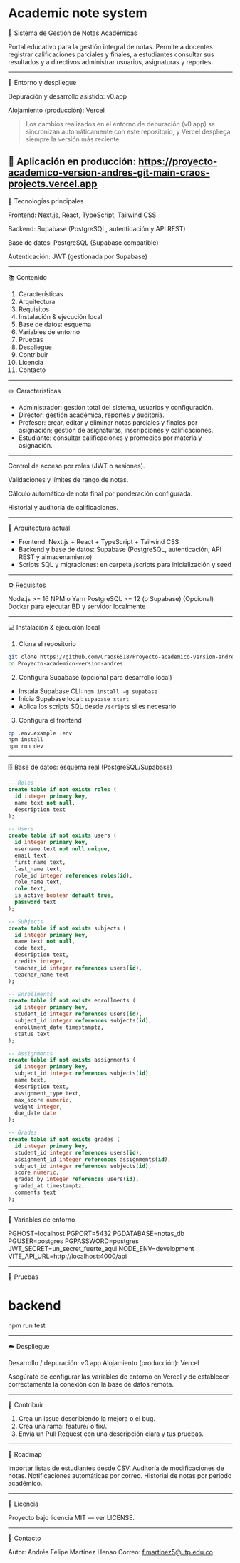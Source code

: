 # Academic note system

🧮 Sistema de Gestión de Notas Académicas

Portal educativo para la gestión integral de notas.
Permite a docentes registrar calificaciones parciales y finales, a estudiantes consultar sus resultados y a directivos administrar usuarios, asignaturas y reportes.

---

🚀 Entorno y despliegue

Depuración y desarrollo asistido: v0.app

Alojamiento (producción): Vercel

> Los cambios realizados en el entorno de depuración (v0.app) se sincronizan automáticamente con este repositorio, y Vercel despliega siempre la versión más reciente.

🔗 Aplicación en producción:
https://proyecto-academico-version-andres-git-main-craos-projects.vercel.app
---

🧩 Tecnologías principales

Frontend: Next.js, React, TypeScript, Tailwind CSS

Backend: Supabase (PostgreSQL, autenticación y API REST)

Base de datos: PostgreSQL (Supabase compatible)

Autenticación: JWT (gestionada por Supabase)

---

📚 Contenido

1. Características
2. Arquitectura
3. Requisitos
4. Instalación & ejecución local
5. Base de datos: esquema
6. Variables de entorno
7. Pruebas
8. Despliegue
9. Contribuir
10. Licencia
11. Contacto

---

✏️ Características

- Administrador: gestión total del sistema, usuarios y configuración.
- Director: gestión académica, reportes y auditoría.
- Profesor: crear, editar y eliminar notas parciales y finales por asignación; gestión de asignaturas, inscripciones y calificaciones.
- Estudiante: consultar calificaciones y promedios por materia y asignación.

---

Control de acceso por roles (JWT o sesiones).

Validaciones y límites de rango de notas.

Cálculo automático de nota final por ponderación configurada.

Historial y auditoría de calificaciones.

---

🧱 Arquitectura actual

- Frontend: Next.js + React + TypeScript + Tailwind CSS
- Backend y base de datos: Supabase (PostgreSQL, autenticación, API REST y almacenamiento)
- Scripts SQL y migraciones: en carpeta /scripts para inicialización y seed

---

⚙️ Requisitos

Node.js >= 16
NPM o Yarn
PostgreSQL >= 12 (o Supabase)
(Opcional) Docker para ejecutar BD y servidor localmente

---

💻 Instalación & ejecución local

1. Clona el repositorio

```bash
git clone https://github.com/Craos6518/Proyecto-academico-version-andres.git
cd Proyecto-academico-version-andres
```

2. Configura Supabase (opcional para desarrollo local)

- Instala Supabase CLI: `npm install -g supabase`
- Inicia Supabase local: `supabase start`
- Aplica los scripts SQL desde `/scripts` si es necesario

3. Configura el frontend

```bash
cp .env.example .env
npm install
npm run dev
```

---

🗄️ Base de datos: esquema real (PostgreSQL/Supabase)

```sql
-- Roles
create table if not exists roles (
  id integer primary key,
  name text not null,
  description text
);

-- Users
create table if not exists users (
  id integer primary key,
  username text not null unique,
  email text,
  first_name text,
  last_name text,
  role_id integer references roles(id),
  role_name text,
  role text,
  is_active boolean default true,
  password text
);

-- Subjects
create table if not exists subjects (
  id integer primary key,
  name text not null,
  code text,
  description text,
  credits integer,
  teacher_id integer references users(id),
  teacher_name text
);

-- Enrollments
create table if not exists enrollments (
  id integer primary key,
  student_id integer references users(id),
  subject_id integer references subjects(id),
  enrollment_date timestamptz,
  status text
);

-- Assignments
create table if not exists assignments (
  id integer primary key,
  subject_id integer references subjects(id),
  name text,
  description text,
  assignment_type text,
  max_score numeric,
  weight integer,
  due_date date
);

-- Grades
create table if not exists grades (
  id integer primary key,
  student_id integer references users(id),
  assignment_id integer references assignments(id),
  subject_id integer references subjects(id),
  score numeric,
  graded_by integer references users(id),
  graded_at timestamptz,
  comments text
);
```

---

🔐 Variables de entorno

PGHOST=localhost
PGPORT=5432
PGDATABASE=notas_db
PGUSER=postgres
PGPASSWORD=postgres
JWT_SECRET=un_secret_fuerte_aqui
NODE_ENV=development
VITE_API_URL=http://localhost:4000/api

---

🧪 Pruebas

# backend
npm run test

---

☁️ Despliegue

Desarrollo / depuración: v0.app
Alojamiento (producción): Vercel

Asegúrate de configurar las variables de entorno en Vercel y de establecer correctamente la conexión con la base de datos remota.

---

🤝 Contribuir

1. Crea un issue describiendo la mejora o el bug.
2. Crea una rama: feature/<nombre> o fix/<nombre>.
3. Envía un Pull Request con una descripción clara y tus pruebas.

---

🧭 Roadmap

Importar listas de estudiantes desde CSV.
Auditoría de modificaciones de notas.
Notificaciones automáticas por correo.
Historial de notas por periodo académico.

---

📜 Licencia

Proyecto bajo licencia MIT — ver LICENSE.

---

👤 Contacto

Autor: Andrés Felipe Martínez Henao
Correo: f.martinez5@utp.edu.co
